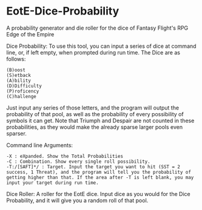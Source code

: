 EotE-Dice-Probability
=====================

A probability generator and die roller for the dice of Fantasy Flight's RPG Edge of the Empire

Dice Probability:
  To use this tool, you can input a series of dice at command line, or, if left empty, when prompted during run time. 
  The Dice are as follows:

    (B)oost
    (S)etback
    (A)bility
    (D)Difficulty
    (P)roficency
    (C)hallenge

Just input any series of those letters, and the program will output the probability of that pool, as well as the probability of every possibility of symbols it can get. Note that Triumph and Despair are not counted in these probabilities, as they would make the already sparse larger pools even sparser.

Command line Arguments:

    -X : eXpanded. Show the Total Probabilities
    -C : Combination. Show every single roll possibility.
    -T:/[SAFT]*/ : Target. Input the target you want to hit (SST = 2 success, 1 Threat), and the program will tell you the probability of getting higher than that. If the area after -T is left blank, you may input your target during run time.

Dice Roller:
  A roller for the EotE dice. Input dice as you would for the Dice Probability, and it will give you a random roll of that pool.
